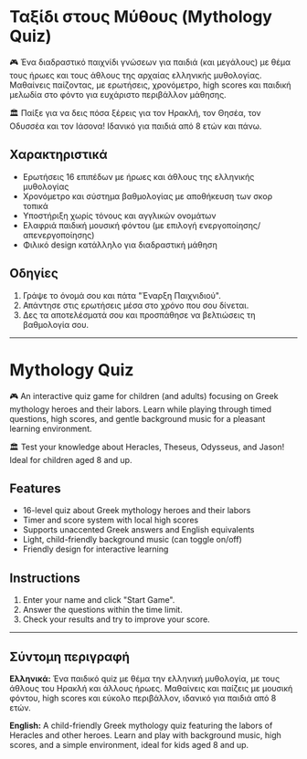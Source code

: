 # Ταξίδι στους Μύθους (Mythology Quiz)

🎮 Ένα διαδραστικό παιχνίδι γνώσεων για παιδιά (και μεγάλους) με θέμα τους ήρωες και τους άθλους της αρχαίας ελληνικής μυθολογίας. Μαθαίνεις παίζοντας, με ερωτήσεις, χρονόμετρο, high scores και παιδική μελωδία στο φόντο για ευχάριστο περιβάλλον μάθησης.

🏛️ Παίξε για να δεις πόσα ξέρεις για τον Ηρακλή, τον Θησέα, τον Οδυσσέα και τον Ιάσονα! Ιδανικό για παιδιά από 8 ετών και πάνω.

## Χαρακτηριστικά

- Ερωτήσεις 16 επιπέδων με ήρωες και άθλους της ελληνικής μυθολογίας
- Χρονόμετρο και σύστημα βαθμολογίας με αποθήκευση των σκορ τοπικά
- Υποστήριξη χωρίς τόνους και αγγλικών ονομάτων
- Ελαφριά παιδική μουσική φόντου (με επιλογή ενεργοποίησης/απενεργοποίησης)
- Φιλικό design κατάλληλο για διαδραστική μάθηση

## Οδηγίες

1. Γράψε το όνομά σου και πάτα "Έναρξη Παιχνιδιού".
2. Απάντησε στις ερωτήσεις μέσα στο χρόνο που σου δίνεται.
3. Δες τα αποτελέσματά σου και προσπάθησε να βελτιώσεις τη βαθμολογία σου.

---

# Mythology Quiz

🎮 An interactive quiz game for children (and adults) focusing on Greek mythology heroes and their labors. Learn while playing through timed questions, high scores, and gentle background music for a pleasant learning environment.

🏛️ Test your knowledge about Heracles, Theseus, Odysseus, and Jason! Ideal for children aged 8 and up.

## Features

- 16-level quiz about Greek mythology heroes and their labors
- Timer and score system with local high scores
- Supports unaccented Greek answers and English equivalents
- Light, child-friendly background music (can toggle on/off)
- Friendly design for interactive learning

## Instructions

1. Enter your name and click "Start Game".
2. Answer the questions within the time limit.
3. Check your results and try to improve your score.

---

## Σύντομη περιγραφή
**Ελληνικά:**
Ένα παιδικό quiz με θέμα την ελληνική μυθολογία, με τους άθλους του Ηρακλή και άλλους ήρωες. Μαθαίνεις και παίζεις με μουσική φόντου, high scores και εύκολο περιβάλλον, ιδανικό για παιδιά από 8 ετών.

**English:**
A child-friendly Greek mythology quiz featuring the labors of Heracles and other heroes. Learn and play with background music, high scores, and a simple environment, ideal for kids aged 8 and up.

